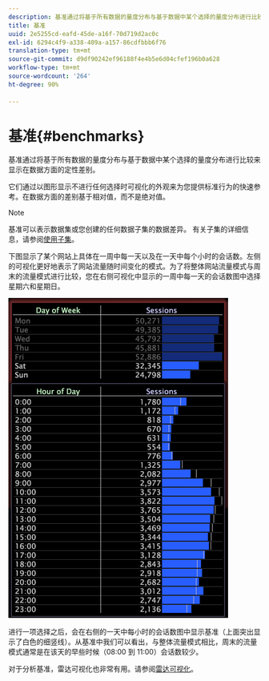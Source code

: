 ```yaml
---
description: 基准通过将基于所有数据的量度分布与基于数据中某个选择的量度分布进行比较来显示在数据方面的定性差别。
title: 基准
uuid: 2e5255cd-eafd-45de-a16f-70d719d2ac0c
exl-id: 6294c4f9-a338-409a-a157-86cdfbbb6f76
translation-type: tm+mt
source-git-commit: d9df90242ef96188f4e4b5e6d04cfef196b0a628
workflow-type: tm+mt
source-wordcount: '264'
ht-degree: 90%

---
```


# 基准{#benchmarks}

基准通过将基于所有数据的量度分布与基于数据中某个选择的量度分布进行比较来显示在数据方面的定性差别。

它们通过以图形显示不进行任何选择时可视化的外观来为您提供标准行为的快速参考。在数据方面的差别基于相对值，而不是绝对值。

>[!NOTE]
>
>基准可以表示数据集或您创建的任何数据子集的数据差异。 有关子集的详细信息，请参阅[使用子集](../../../home/c-get-started/c-vis/c-wk-subsets/c-wk-subsets.md#concept-43809322b6374d5cb2536630a13e943b)。

下图显示了某个网站上具体在一周中每一天以及在一天中每个小时的会话数。左侧的可视化更好地表示了网站流量随时间变化的模式。为了将整体网站流量模式与周末的流量模式进行比较，您在右侧可视化中显示的一周中每一天的会话数图中选择星期六和星期日。

![](assets/wsp_Custom_Benchmarks-Selection.png)

进行一项选择之后，会在右侧的一天中每小时的会话数图中显示基准（上面突出显示了白色的细竖线）。从基准中我们可以看出，与整体流量模式相比，周末的流量模式通常是在该天的早些时候（08:00 到 11:00）会话数较少。

对于分析基准，雷达可视化也非常有用。请参阅[雷达可视化](../../../home/c-get-started/c-analysis-vis/t-radar-vis.md#task-aeb2531e11ca48b597d5b0d704964dc8)。
